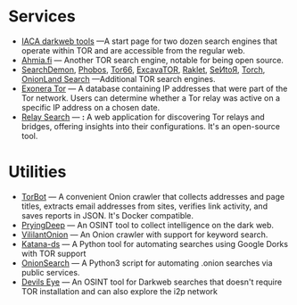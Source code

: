 # Services

* [IACA darkweb tools](https://iaca-darkweb-tools.com/search-darkweb/) —A start page for two dozen search engines that operate within TOR and are accessible from the regular web.
* [Ahmia.fi](https://ahmia.fi/) — Another TOR search engine, notable for being open source.
* [SearchDemon](http://srcdemonm74icqjvejew6fprssuolyoc2usjdwflevbdpqoetw4x3ead.onion/), [Phobos](http://phobosxilamwcg75xt22id7aywkzol6q6rfl2flipcqoc4e4ahima5id.onion/), [Tor66](http://tor66sewebgixwhcqfnp5inzp5x5uohhdy3kvtnyfxc2e5mxiuh34iid.onion/), [ExcavaTOR](http://2fd6cemt4gmccflhm6imvdfvli3nf7zn6rfrwpsy7uhxrgbypvwf5fad.onion/), [Raklet](http://iwr4usy33opfclmbyemzbmnwwnmmqpqltezpac7fyqqkdv3mabtm6kqd.onion/), [SeИtoЯ](http://e27slbec2ykiyo26gfuovaehuzsydffbit5nlxid53kigw3pvz6uosqd.onion/), [Torch](http://xmh57jrknzkhv6y3ls3ubitzfqnkrwxhopf5aygthi7d6rplyvk3noyd.onion/), [OnionLand Search](http://3bbad7fauom4d6sgppalyqddsqbf5u5p56b5k5uk2zxsy3d6ey2jobad.onion/) —Additional TOR search engines.
* [Exonera Tor](https://exonerator.torproject.org/) — A database containing IP addresses that were part of the Tor network. Users can determine whether a Tor relay was active on a specific IP address on a chosen date.
* [Relay Search](https://metrics.torproject.org/rs.html) — **:** A web application for discovering Tor relays and bridges, offering insights into their configurations. It's an open-source tool.

# Utilities

* [TorBot](https://github.com/DedSecInside/TorBot) — A convenient Onion crawler that collects addresses and page titles, extracts email addresses from sites, verifies link activity, and saves reports in JSON. It's Docker compatible.
* [PryingDeep](https://github.com/iudicium/pryingdeep) — An OSINT tool to collect intelligence on the dark web.
* [VililantOnion](https://github.com/andreyglauzer/VigilantOnion) — An Onion crawler with support for keyword search.
* [Katana-ds](https://github.com/TebbaaX/Katana) — A Python tool for automating searches using Google Dorks with TOR support
* [OnionSearch](https://github.com/megadose/OnionSearch) — A Python3 script for automating .onion searches via public services.
* [Devils Eye](https://github.com/rly0nheart/thedevilseye) — An OSINT tool for Darkweb searches that doesn't require TOR installation and can also explore the i2p network
